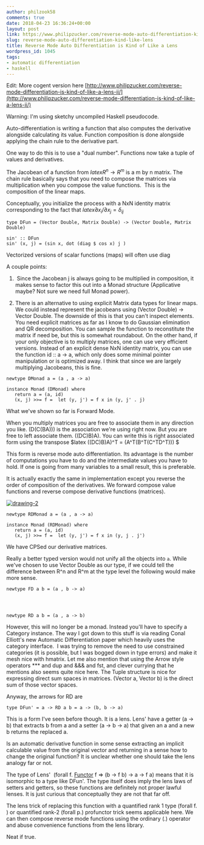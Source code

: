 ```yaml
---
author: philzook58
comments: true
date: 2018-04-23 16:36:24+00:00
layout: post
link: https://www.philipzucker.com/reverse-mode-auto-differentiation-kind-like-lens/
slug: reverse-mode-auto-differentiation-kind-like-lens
title: Reverse Mode Auto Differentiation is Kind of Like a Lens
wordpress_id: 1045
tags:
- automatic differentiation
- haskell
---
```


Edit: More cogent version here [http://www.philipzucker.com/reverse-mode-differentiation-is-kind-of-like-a-lens-ii/](http://www.philipzucker.com/reverse-mode-differentiation-is-kind-of-like-a-lens-ii/)

Warning: I'm using sketchy uncompiled Haskell pseudocode.

Auto-differentiation is writing a function that also computes the derivative alongside calculating its value. Function composition is done alongside applying the chain rule to the derivative part.

One way to do this is to use a "dual number". Functions now take a tuple of values and derivatives.

The Jacobean of a function from $latex R^n \rightarrow R^m$ is a m by n matrix. The chain rule basically says that you need to compose the matrices via multiplication when you compose the value functions.  This is the composition of the linear maps.

Conceptually, you initialize the process with a NxN identity matrix corresponding to the fact that $latex \partial x_i/\partial x_j=\delta_{ij}$

    
    type DFun = (Vector Double, Matrix Double) -> (Vector Double, Matrix Double)
    
    sin' :: DFun
    sin' (x, j) = (sin x, dot (diag $ cos x) j )


Vectorized versions of scalar functions (maps) will often use diag

A couple points:



 	
  1.  Since the Jacobean j is always going to be multiplied in composition, it makes sense to factor this out into a Monad structure (Applicative maybe? Not sure we need full Monad power).

 	
  2. There is an alternative to using explicit Matrix data types for linear maps. We could instead represent the jacobeans using (Vector Double) -> Vector Double. The downside of this is that you can't inspect elements. You need explicit matrices as far as I know to do Gaussian elimination and QR decomposition. You can sample the function to reconstitute the matrix if need be, but this is somewhat roundabout. On the other hand, if your only objective is to multiply matrices, one can use very efficient versions. Instead of an explicit dense NxN identity matrix, you can use the function id :: a -> a, which only does some minimal pointer manipulation or is optimized away. I think that since we are largely multiplying Jacobeans, this is fine.



    
    newtype DMonad a = (a , a -> a)
    
    instance Monad (DMonad) where
       return a = (a, id)
       (x, j) >>= f =  let (y, j') = f x in (y, j' . j)




What we've shown so far is Forward Mode.

When you multiply matrices you are free to associate them in any direction you like. (D(C(BA))) is the association we're using right now. But you are free to left associate them. ((DC)B)A). You can write this is right associated form using the transpose $latex ((DC)B)A)^T = (A^T(B^T(C^TD^T))) $

This form is reverse mode auto differentiation. Its advantage is the number of computations you have to do and the intermediate values you have to hold. If one is going from many variables to a small result, this is preferable.

It is actually exactly the same in implementation except you reverse the order of composition of the derivatives. We forward compose value functions and reverse compose derivative functions (matrices).

[![drawing-2](http://philzucker2.nfshost.com/wp-content/uploads/2018/04/Drawing-2.png)](http://philzucker2.nfshost.com/wp-content/uploads/2018/04/Drawing-2.png)

    
    newtype RDMonad a = (a , a -> a)
    
    instance Monad (RDMonad) where
       return a = (a, id)
       (x, j) >>= f =  let (y, j') = f x in (y, j . j')


We have CPSed our derivative matrices.

Really a better typed version would not unify all the objects into `a`. While we've chosen to use Vector Double as our type, if we could tell the difference between R^n and R^m at the type level the following would make more sense.

    
    newtype FD a b = (a , b -> a)



    
    newtype RD a b = (a , a -> b)


However, this will no longer be a monad. Instead you'll have to specify a Category instance. The way I got down to this stuff is via reading Conal Elliott's new Automatic Differentiation paper which heavily uses the category interface.  I was trying to remove the need to use constrained categories (it is possible, but I was bogged down in type errors) and make it mesh nice with hmatrix. Let me also mention that using the Arrow style operators *** and dup and &&& and fst, and clever currying that he mentions also seems quite nice here. The Tuple structure is nice for expressing direct sum spaces in matrices. (Vector a, Vector b) is the direct sum of those vector spaces.

Anyway, the arrows for RD are

    
    type DFun' = a -> RD a b = a -> (b, b -> a)


This is a form I've seen before though. It is a lens. Lens' have a getter (a -> b) that extracts b from a and a setter (a -> b -> a) that given an a and a new b returns the replaced a.

Is an automatic derivative function in some sense extracting an implicit calculable value from the original vector and returning in a sense how to change the original function? It is unclear whether one should take the lens analogy far or not.

The type of Lens'  (forall f. [Functor](https://hackage.haskell.org/package/base-4.10.1.0/docs/Data-Functor.html#t:Functor) f => (b -> f b) -> a -> f a) means that it is isomorphic to a type like DFun'. The type itself does imply the lens laws of setters and getters, so these functions are definitely not proper lawful lenses. It is just curious that conceptually they are not that far off.

The lens trick of replacing this function with a quantified rank 1 type (forall f. ) or quantified rank-2 (forall p.) profunctor trick seems applicable here. We can then compose reverse mode functions using the ordinary (.) operator and abuse convenience functions from the lens library.

Neat if true.




